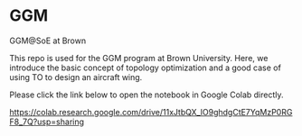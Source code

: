 # GGM
GGM@SoE at Brown


This repo is used for the GGM program at Brown University. Here, we introduce the basic concept of topology optimization and a good case of using TO to design an aircraft wing.

Please click the link below to open the notebook in Google Colab directly.

https://colab.research.google.com/drive/11xJtbQX_lO9ghdgCtE7YqMzP0RGF8_7Q?usp=sharing

